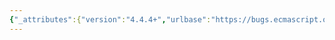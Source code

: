 ```yaml
---
{"_attributes":{"version":"4.4.4+","urlbase":"https://bugs.ecmascript.org/","maintainer":"dherman@mozilla.com"},"bug":{"bug_id":3674,"creation_ts":"2015-01-23 15:43:00 -0800","short_desc":"B.1.4 Regular Expressions Patterns: Missing \"the\"","delta_ts":"2015-02-02 18:38:55 -0800","product":"Draft for 6th Edition","component":"editorial issue","version":"Rev 31: January 15, 2015 Draft","rep_platform":"All","op_sys":"All","bug_status":"RESOLVED","resolution":"FIXED","priority":"Normal","bug_severity":"normal","everconfirmed":true,"reporter":{"uid":"andrebargull","name":"André Bargull"},"assigned_to":{"uid":"allen","name":"Allen Wirfs-Brock"},"long_desc":[{"commentid":11692,"comment_count":0,"who":{"uid":"andrebargull","name":"André Bargull"},"bug_when":"2015-01-23 15:43:12 -0800","thetext":"B.1.4 Regular Expressions Patterns, 1st para\n\n\"When interpreting following grammar\"\n\n->\n\n\"When interpreting following the grammar\""},{"commentid":11814,"comment_count":1,"who":{"uid":"allen","name":"Allen Wirfs-Brock"},"bug_when":"2015-01-31 14:02:22 -0800","thetext":"fixed in rev32 editor's draft"},{"commentid":11978,"comment_count":2,"who":{"uid":"allen","name":"Allen Wirfs-Brock"},"bug_when":"2015-02-02 18:38:55 -0800","thetext":"fixed in rev32 draft"}]}}
---
```


